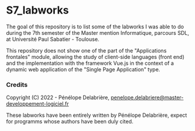 # S7_labworks

The goal of this repository is to list some of the labworks I was able to do during the 7th semester of the Master mention Informatique, parcours SDL, at Université Paul Sabatier - Toulouse.

This repository does not show one of the part of the "Applications frontales" module, allowing the study of client-side languages (front end) and the implementation with the framework Vue.js in the context of a dynamic web application of the "Single Page Application" type.


### Credits

Copyright (C) 2022 - Pénélope Delabrière, <penelope.delabriere@master-developpement-logiciel.fr>

These labworks have been entirely written by Pénélope Delabrière, expect for programms whose authors have been duly cited.
